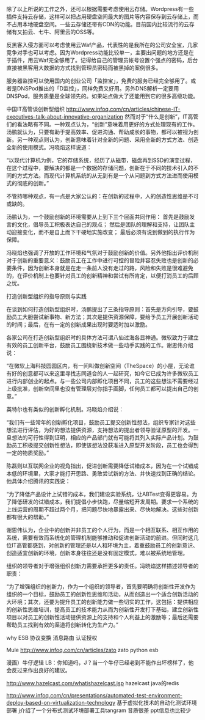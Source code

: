 除了以上所说的工作之外，还可以根据需要考虑使用云存储。Wordpress有一些插件支持云存储，这样可以把占用硬盘空间最大的图片等内容保存到云存储上，而不占用本地硬盘空间。一些云存储还带有CDN的功能。目前国内比较流行的云存储有又拍云、七牛、阿里云的OSS等。

反黑客入侵方面可以考虑使用云Waf产品，代表性的是我所在的公司安全宝，几家竞争对手也可以考虑。因为Wordpress功能比较单一，主要出问题的地方还是在于插件，用云Waf完全够用了。记得给自己的管理员帐号设置个强点的密码，后台直接被黑客用大数据的方式找到管理员密码而被黑掉的案例很多。

服务器监控可以使用国内的创业公司「监控宝」，免费的服务已经完全够用了。或者是DNSPod推出的「D监控」，同样免费又好用。另外DNS解析一定要用DNSPod，服务质量是全球领先的。如果站点做大了还能用到它的很多高级功能。


中国IT高管谈创新型组织
http://www.infoq.com/cn/articles/chinese-IT-executives-talk-about-innovative-organization
然而对于“什么是创新”，IT高管们的看法略有不同。一种观点认为，“创新”意味着用更好的方式处理现有的工作。汤鹏就认为，只要有助于提高效率、促进沟通、帮助成长的事物，都可以被视为创新。另一种观点则认为，创新意味着针对全新的问题、采用全新的方式方法、创造全新的使用模式。冯晓焰这样说道：

“以现代计算机为例，它的存储系统，经历了从磁带，磁盘再到SSD的演变过程，在这个过程中，要解决的都是一个数据的存储问题，创新在于不同的技术引入的不同的方式方法。而现代计算机系统的从无到有是一个从问题到方式方法进而使用模式的彻底的创新。”

不管持哪种观点，有一点是大家公认的：在创新的过程中，人的创造性思维是不可或缺的。

汤鹏认为，一个鼓励创新的环境需要从上到下三个层面共同作用：
首先是鼓励发言的文化，倡导员工积极表达自己的观点；
然后是团队的理解和支持，让团队主动迎接变化，而不是自上而下干硬地实施改变；
最后必须有说到做到的执行作为保障。

冯晓焰也强调了开放的工作环境和气氛对于鼓励创新的价值。另外他指出评价机制对于创新的重要意义：鼓励员工在工作中进行可控的冒险并容忍失败也是创新的必要条件，因为创新本身就是在走一条前人没有走过的路，风险和失败是很难避免的，在评价机制上也要针对员工的创新精神和尝试有所肯定，以便打消员工的后顾之忧。

打造创新型组织的指导原则与实践

在谈到如何打造创新型组织时，汤鹏提出了三条指导原则：首先是方向引导，要鼓励员工大胆尝试新事物、新方法；其次是提供资源保障，要给予员工开展创新活动的时间；最后，在有一定的创新成果出现时要适时加以激励。

各家公司在打造创新型组织时的具体方法可谓八仙过海各显神通。微软致力于建立有效的员工创新平台，鼓励员工围绕新技术做一些动手实践的工作。谢恩伟介绍说：

“在微软上海科技园园区内，有一间叫做创新空间（TheSpace）的小屋，无论谁有好的创意都可以来这里寻找志同道合的人一起研究，如今它已成为许多微软员工进行内部创业的起点。与一些公司内部孵化项目不同，员工的这些想法不需要经过上级批准，创新空间里也没有管理层对你指手画脚，任何员工都可以提出自己的创意。”

英特尔也有类似的创新孵化机制。冯晓焰介绍说：

“我们有一些常年的创新孵化项目，鼓励员工提交创新性想法，组织专家针对这些想法进行评估，为好的想法提供资源，支持想法的提出者领导验证原型的开发。一旦想法的可行性得到证明，相应的产品部门就有可能将其列入实际产品计划。为鼓励员工积极提交创新性想法，即使该想法没获准进入原型开发阶段，员工也会得到一定的物质奖励。”

陈磊则以互联网企业的视角指出，促进创新需要降低试错成本，因为在一个试错成本低的环境里，大家才能打开思路、勇敢尝试新的方法、并快速找到正确的结论。他具体介绍腾讯的实践说：

“为了降低产品设计上试错的成本，我们建设实验系统，让ABTest变得更容易。为了降低研发的试错成本，我们提倡小步快跑，尽量缩短开发周期。要求一个系统的上线运营的周期不超过两个月，把问题尽快地暴露出来、尽快地解决。这些对创新都有很大的帮助。”

谢恩伟认为，企业中的创新并非员工的个人行为，而是一个相互联系、相互作用的系统，需要有效而系统化的管理机制能够推动和促进创新活动的前进。但同时这几位IT高管都感到，对创新的管理还是以人和环境为主，着重鼓励员工的创新意识、创造适宜创新的环境，创新本身往往还是没有固定模式，难以被系统地管理。

组织的领导者对于增强组织创新力需要承担更多的责任。冯晓焰这样描述领导者的职责：

“为了增强组织的创新力，作为一个组织的领导者，首先要明确将创新性开发作为组织的一个目标，鼓励员工的创新性思维和活动，从而创造出一个适合创新活动的大环境；其次，还要为提升员工的创新能力做一些切实的工作，这包括：提供相应的创新性思维培训，提高员工的技术能力从而为创新性开发打下基础，建立创新性项目以对员工的创新性活动提供资源上的支持和个人利益上的激励等；最后还需要帮助员工找到有效的渠道将创新转化为生产力。”


why ESB
协议变换 消息路由 认证授权

Mule
http://www.infoq.com/cn/articles/zato
zato python esb


漫画）牛仔逻辑
LB：你知道吗，J？当一个牛仔已经老到不能作出坏榜样了，他会反过来作出良好的建议。

http://www.hazelcast.com/whatishazelcast.jsp
hazelcast java的redis




http://www.infoq.com/cn/presentations/automated-test-environment-deploy-based-on-virtualization-technology
基于虚拟化技术的自动化测试环境部署
j介绍了一个分布式测试环境部署工具tangram 音质很差 ppt信息也比较少







